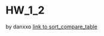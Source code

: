 # HW_1_2
<bold>by danxxo</bold>
[link to sort_compare_table](https://drive.google.com/file/d/1nL9Zj_gHoQt8FG22ExDEcx3D5J89o0ph/view?usp=sharing)
